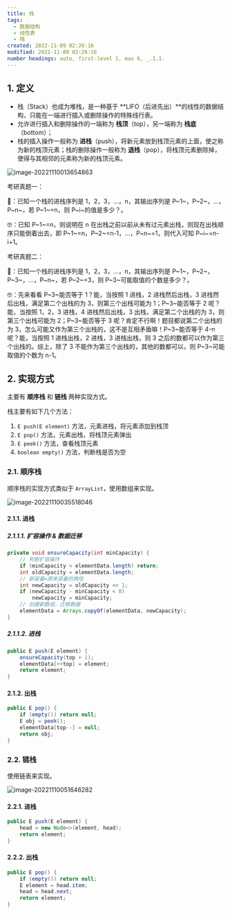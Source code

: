 ```yaml
---
title: 栈
tags:
  - 数据结构
  - 线性表
  - 栈
created: 2022-11-09 02:26:16
modified: 2022-11-09 02:26:16
number headings: auto, first-level 1, max 6, _.1.1.
---
```


## 1. 定义

- 栈（Stack）也成为堆栈，是一种基于 **LIFO（后进先出）**的线性的数据结构，只能在一端进行插入或删除操作的特殊线行表。
- 允许进行插入和删除操作的一端称为 **栈顶**（top），另一端称为 **栈底**（bottom）；
- 栈的插入操作一般称为 **进栈**（push），将新元素放到栈顶元素的上面，使之称为新的栈顶元素；栈的删除操作一般称为 **退栈**（pop），将栈顶元素删除掉，使得与其相邻的元素称为新的栈顶元素。

![image-20221110013654863](https://fastly.jsdelivr.net/gh/xihuanxiaorang/images/202211100136901.png)

考研真题一：

🤔：已知一个栈的进栈序列是 1，2，3，...，n，其输出序列是 P~1~，P~2~，...，P~n~，若 P~1~=n，则 P~i~的值是多少？。

🤓：已知 P~1~=n，则说明在 n 在出栈之前以前从未有过元素出栈，则现在出栈顺序只能倒着出去，即 P~1~=n，P~2~=n-1，...，P~n~=1，则代入可知 P~i~=n-i+1。

考研真题二：

🤔：已知一个栈的进栈序列是 1，2，3，...，n，其输出序列是 P~1~，P~2~，P~3~，...，P~n~，若 P~2~=3，则 P~3~可能取值的个数是多少？。

🤓：先来看看 P~3~能否等于 1？能，当按照 1 进栈，2 进栈然后出栈，3 进栈然后出栈，满足第二个出栈的为 3，则第三个出栈可能为 1；P~3~能否等于 2 呢？能，当按照 1，2，3 进栈，4 进栈然后出栈，3 出栈，满足第二个出栈的为 3，则第三个出栈可能为 2；P~3~能否等于 3 呢？肯定不行啊！题目都说第二个出栈的为 3，怎么可能又作为第三个出栈的，这不是互相矛盾嘛！P~3~能否等于 4-n 呢？能，当按照 1 进栈出栈，2 进栈，3 进栈出栈，则 3 之后的数都可以作为第三个出栈的。综上，除了 3 不能作为第三个出栈的，其他的数都可以，则 P~3~可能取值的个数为 n-1。

## 2. 实现方式

主要有 **顺序栈** 和 **链栈** 两种实现方式。

栈主要有如下几个方法：

1. `E push(E element)` 方法，元素进栈，将元素添加到栈顶
2. `E pop()` 方法，元素出栈，将栈顶元素弹出
3. `E peek()` 方法，查看栈顶元素
4. `boolean empty()` 方法，判断栈是否为空

### 2.1. 顺序栈

顺序栈的实现方式类似于 `ArrayList`，使用数组来实现。

![image-20221110035518046](https://fastly.jsdelivr.net/gh/xihuanxiaorang/images/202211100355131.png)

#### 2.1.1. 进栈

##### 2.1.1.1. 扩容操作 & 数据迁移

```java
private void ensureCapacity(int minCapacity) {
    // 判断扩容操作
    if (minCapacity < elementData.length) return;
    int oldCapacity = elementData.length;
    // 新容量=原来容量的两倍
    int newCapacity = oldCapacity << 1;
    if (newCapacity - minCapacity < 0)
        newCapacity = minCapacity;
    // 创建新数组，迁移数据
    elementData = Arrays.copyOf(elementData, newCapacity);
}
```

##### 2.1.1.2. 进栈

```java
public E push(E element) {
    ensureCapacity(top + 1);
    elementData[++top] = element;
    return element;
}
```

#### 2.1.2. 出栈

```java
public E pop() {
    if (empty()) return null;
    E obj = peek();
    elementData[top--] = null;
    return obj;
}
```

### 2.2. 链栈

使用链表来实现。

![image-20221110051646282](https://fastly.jsdelivr.net/gh/xihuanxiaorang/images/202211100516325.png)

#### 2.2.1. 进栈

```java
public E push(E element) {
    head = new Node<>(element, head);
    return element;
}
```

#### 2.2.2. 出栈

```java
public E pop() {
    if (empty()) return null;
    E element = head.item;
    head = head.next;
    return element;
}
```

